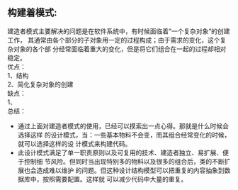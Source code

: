 ## 构建着模式:
建造者模式主要解决的问题是在软件系统中，有时候面临着”一个复杂对象”的创建工作，
其通常由各个部分的子对象用一定的过程构成；由于需求的变化，这个复杂对象的各个部
分经常面临着重大的变化，但是将它们组合在一起的过程却相对稳定。  
优点：  
1、结构  
2、简化复杂对象的创建  
缺点：  
1、  
总结：  
 * 通过上面对建造者模式的使用，已经可以摸索出一点心得。那就是什么时候会选择这样
 的设计模式，当：一些基本物料不会变，而其组合经常变化的时候，就可以选择这样的设
 计模式来构建代码。
 * 此设计模式满足了单一职责原则以及可复用的技术、建造者独立、易扩展、便于控制细
 节风险。但同时当出现特别多的物料以及很多的组合后，类的不断扩展也会造成难以维护
 的问题。但这种设计结构模型可以把重复的内容抽象到数据库中，按照需要配置。这样就
 可以减少代码中大量的重复。
